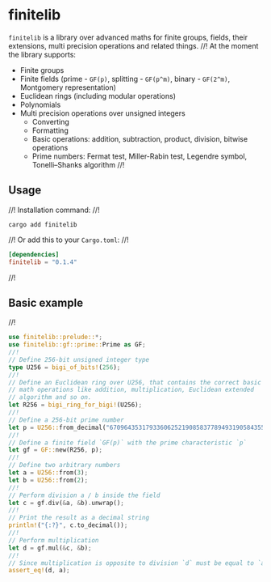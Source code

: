 # finitelib

`finitelib` is a library over advanced maths for finite groups, fields,
their extensions, multi precision operations and related things.
//!
At the moment the library supports:
* Finite groups
* Finite fields (prime - `GF(p)`, splitting - `GF(p^m)`, binary - `GF(2^m)`, Montgomery representation)
* Euclidean rings (including modular operations)
* Polynomials
* Multi precision operations over unsigned integers
    * Converting
    * Formatting
    * Basic operations: addition, subtraction, product, division, bitwise operations
    * Prime numbers: Fermat test, Miller-Rabin test, Legendre symbol, Tonelli–Shanks algorithm
//!
## Usage
//!
Installation command:
//!
```ignore
cargo add finitelib
```
//!
Or add this to your `Cargo.toml`:
//!
```toml
[dependencies]
finitelib = "0.1.4"
```
//!
## Basic example
//!
```rust
use finitelib::prelude::*;
use finitelib::gf::prime::Prime as GF;
//!
// Define 256-bit unsigned integer type
type U256 = bigi_of_bits!(256);
//!
// Define an Euclidean ring over U256, that contains the correct basic
// math operations like addition, multiplication, Euclidean extended
// algorithm and so on.
let R256 = bigi_ring_for_bigi!(U256);
//!
// Define a 256-bit prime number
let p = U256::from_decimal("67096435317933606252190858377894931905843553631817376158639971807689379094463");
//!
// Define a finite field `GF(p)` with the prime characteristic `p`
let gf = GF::new(R256, p);
//!
// Define two arbitrary numbers
let a = U256::from(3);
let b = U256::from(2);
//!
// Perform division a / b inside the field
let c = gf.div(&a, &b).unwrap();
//!
// Print the result as a decimal string
println!("{:?}", c.to_decimal());
//!
// Perform multiplication
let d = gf.mul(&c, &b);
//!
// Since multiplication is opposite to division `d` must be equal to `a`
assert_eq!(d, a);
```
